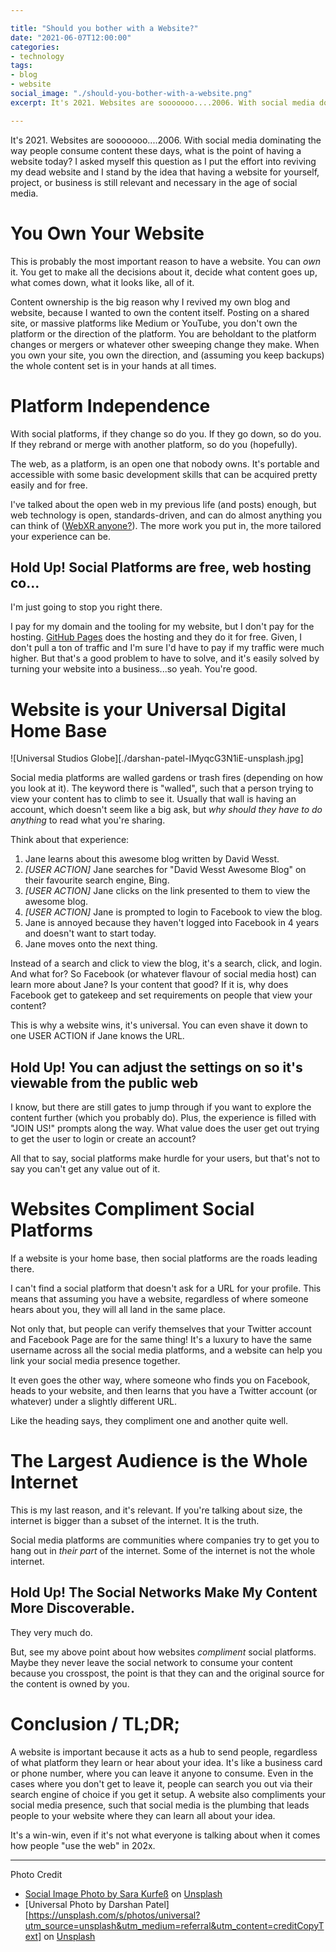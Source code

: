 ```yaml
---

title: "Should you bother with a Website?"
date: "2021-06-07T12:00:00"
categories:
- technology
tags:
- blog
- website
social_image: "./should-you-bother-with-a-website.png"
excerpt: It's 2021. Websites are sooooooo....2006. With social media dominating the way people consume content these days, what is the point of having a website today? I asked myself this question as I put the effort into reviving my dead website and I stand by the idea that having a website for yourself, project, or business is a need rather than a nice-to-have.

---
```


It's 2021. Websites are sooooooo....2006. With social media dominating the way people consume content these days, what is the point of having a website today? I asked myself this question as I put the effort into reviving my dead website and I stand by the idea that having a website for yourself, project, or business is still relevant and necessary in the age of social media.

# You Own Your Website
This is probably the most important reason to have a website. You can _own_ it. You get to make all the decisions about it, decide what content goes up, what comes down, what it looks like, all of it. 

Content ownership is the big reason why I revived my own blog and website, because I wanted to own the content itself. Posting on a shared site, or massive platforms like Medium or YouTube, you don't own the platform or the direction of the platform. You are beholdant to the platform changes or mergers or whatever other sweeping change they make. When you own your site, you own the direction, and (assuming you keep backups) the whole content set is in your hands at all times.

# Platform Independence
With social platforms, if they change so do you. If they go down, so do you. If they rebrand or merge with another platform, so do you (hopefully).

The web, as a platform, is an open one that nobody owns. It's portable and accessible with some basic development skills that can be acquired pretty easily and for free. 

I've talked about the open web in my previous life (and posts) enough, but web technology is open, standards-driven, and can do almost anything you can think of ([WebXR anyone?](https://mixedreality.mozilla.org/hello-webxr/)). The more work you put in, the more tailored your experience can be. 

## Hold Up! Social Platforms are free, web hosting co...
I'm just going to stop you right there. 

I pay for my domain and the tooling for my website, but I don't pay for the hosting. [GitHub Pages](https://pages.github.com) does the hosting and they do it for free. Given, I don't pull a ton of traffic and I'm sure I'd have to pay if my traffic were much higher. But that's a good problem to have to solve, and it's easily solved by turning your website into a business...so yeah. You're good.

# Website is your Universal Digital Home Base

![Universal Studios Globe][./darshan-patel-IMyqcG3N1iE-unsplash.jpg]

Social media platforms are walled gardens or trash fires (depending on how you look at it). The keyword there is "walled", such that a person trying to view your content has to climb to see it. Usually that wall is having an account, which doesn't seem like a big ask, but _why should they have to do anything_ to read what you're sharing.

Think about that experience:

1. Jane learns about this awesome blog written by David Wesst.
2. _[USER ACTION]_ Jane searches for "David Wesst Awesome Blog" on their favourite search engine, Bing.
3. _[USER ACTION]_ Jane clicks on the link presented to them to view the awesome blog.
4. _[USER ACTION]_ Jane is prompted to login to Facebook to view the blog.
5. Jane is annoyed because they haven't logged into Facebook in 4 years and doesn't want to start today.
6. Jane moves onto the next thing.

Instead of a search and click to view the blog, it's a search, click, and login. And what for? So Facebook (or whatever flavour of social media host) can learn more about Jane? Is your content that good? If it is, why does Facebook get to gatekeep and set requirements on people that view your content?

This is why a website wins, it's universal. You can even shave it down to one USER ACTION if Jane knows the URL. 

## Hold Up! You can adjust the settings on <SOCIAL PLATFORM> so it's viewable from the public web
I know, but there are still gates to jump through if you want to explore the content further (which you probably do).  Plus, the experience is filled with "JOIN US!" prompts along the way. What value does the user get out trying to get the user to login or create an account? 

All that to say, social platforms make hurdle for your users, but that's not to say you can't get any value out of it. 

# Websites Compliment Social Platforms
If a website is your home base, then social platforms are the roads leading there.

I can't find a social platform that doesn't ask for a URL for your profile. This means that assuming you have a website, regardless of where someone hears about you, they will all land in the same place. 

Not only that, but people can verify themselves that your Twitter account and Facebook Page are for the same thing! It's a luxury to have the same username across all the social media platforms, and a website can help you link your social media presence together.

It even goes the other way, where someone who finds you on Facebook, heads to your website, and then learns that you have a Twitter account (or whatever) under a slightly different URL.

Like the heading says, they compliment one and another quite well.

# The Largest Audience is the Whole Internet
This is my last reason, and it's relevant. If you're talking about size, the internet is bigger than a subset of the internet. It is the truth. 

Social media platforms are communities where companies try to get you to hang out in _their part_ of the internet. Some of the internet is not the whole internet. 

## Hold Up! The Social Networks Make My Content More Discoverable.
They very much do.

But, see my above point about how websites _compliment_ social platforms. Maybe they never leave the social network to consume your content because you crosspost, the point is that they can and the original source for the content is owned by you.

# Conclusion / TL;DR;
A website is important because it acts as a hub to send people, regardless of what platform they learn or hear about your idea. It's like a business card or phone number, where you can leave it anyone to consume. Even in the cases where you don't get to leave it, people can search you out via their search engine of choice if you get it setup. A website also compliments your social media presence, such that social media is the plumbing that leads people to your website where they can learn all about your idea.

It's a win-win, even if it's not what everyone is talking about when it comes how people "use the web" in 202x.

---
Photo Credit

- [Social Image Photo by Sara Kurfeß]("https://unsplash.com/@stereophototyp?utm_source=unsplash&utm_medium=referral&utm_content=creditCopyText") on [Unsplash]("https://unsplash.com/s/photos/social-media?utm_source=unsplash&utm_medium=referral&utm_content=creditCopyText")
- [Universal Photo by Darshan Patel][https://unsplash.com/s/photos/universal?utm_source=unsplash&utm_medium=referral&utm_content=creditCopyText] on [Unsplash](https://unsplash.com/@darshanp9?utm_source=unsplash&utm_medium=referral&utm_content=creditCopyText)

